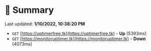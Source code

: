 # 📖 Summary
Last updated: **1/10/2022, 10:38:20 PM**

- `GET` [https://uptimerfree.tk](https://uptimerfree.tk) - **Up** (5393ms)
- `GET` [https://monitoruptimer.tk](https://monitoruptimer.tk) - **Down** (4073ms)
